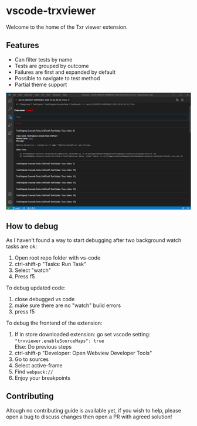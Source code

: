 

# vscode-trxviewer

Welcome to the home of the Txr viewer extension.

## Features

- Can filter tests by name
- Tests are grouped by outcome
- Failures are first and expanded by default
- Possible to navigate to test method 
- Partial theme support

![Example](./src/vscode-trxviewer/images/example.png)

## How to debug
As I haven't found a way to start debugging after two background watch tasks are ok:

1. Open root repo folder with vs-code
2. ctrl-shift-p "Tasks: Run Task"
3. Select "watch"
4. Press f5

To debug updated code: 
1. close debugged vs code
2. make sure there are no "watch" build errors 
3. press f5

To debug the frontend of the extension: 
1. If in store downloaded extension: go set vscode setting: `"trxviewer.enableSourceMaps": true`
   <br>
   Else: Do previous steps
3. ctrl-shift-p "Developer: Open Webview Developer Tools"
4. Go to sources
5. Select active-frame
6. Find `webpack://`
7. Enjoy your breakpoints

## Contributing 
Altough no contributing guide is available yet, if you wish to help, please open a bug to discuss changes then open a PR with agreed solution!